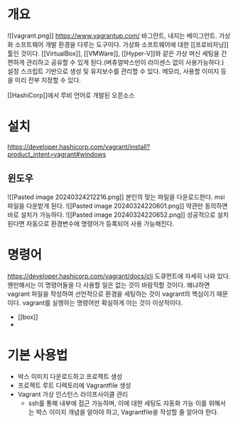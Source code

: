 # 개요
![[vagrant.png]]
https://www.vagrantup.com/
바그란트, 내지는 베이그런트.
가상화 소프트웨어 개발 환경을 다루는 도구이다.
가상화 소프트웨어에 대한 [[프로비저닝]] 툴인 것이다.
[[VirtualBox]], [[VMWare]], [[Hyper-V]]와 같은 가상 머신 세팅을 간편하게 관리하고 공유할 수 있게 된다.(버츄얼박스만이 라이센스 없이 사용가능하다.) 
설정 스크립트 기반으로 생성 및 유지보수를 관리할 수 있다.
메모리, 사용할 이미지 등을 미리 전부 지정할 수 있다. 

[[HashiCorp]]에서 루비 언어로 개발된 오픈소스

# 설치
https://developer.hashicorp.com/vagrant/install?product_intent=vagrant#windows
## 윈도우
![[Pasted image 20240324212216.png]]
본인의 맞는 파일을 다운로드한다.
msi 파일을 다운받게 된다.
![[Pasted image 20240324220601.png]]
약관만 동의하면 바로 설치가 가능하다.
![[Pasted image 20240324220652.png]]
성공적으로 설치된다면 자동으로 환경변수에 명령어가 등록되어 사용 가능해진다.
# 명령어
https://developer.hashicorp.com/vagrant/docs/cli
도큐먼트에 자세히 나와 있다.
웬만해서는 이 명령어들을 다 사용할 일은 없는 것이 바람직할 것이다.
왜냐하면 vagrant 파일을 작성하여 선언적으로 환경을 세팅하는 것이 vagrant의 핵심이기 때문이다.
vagrant를 실행하는 명령어만 확실하게 아는 것이 이상적이다.
- [[box]]
- 
# 기본 사용법
- 박스 이미지 다운로드하고 프로젝트 생성
- 프로젝트 루트 디렉토리에 Vagrantfile 생성
- Vagrant 가상 인스턴스 라이프사이클 관리
	- ssh를 통해 내부에 접근 가능하며, 이에 대한 세팅도 자동화 가능
이를 위해서는 박스 이미지 개념을 알아야 하고, Vagrantfile을 작성할 줄 알아야 한다.